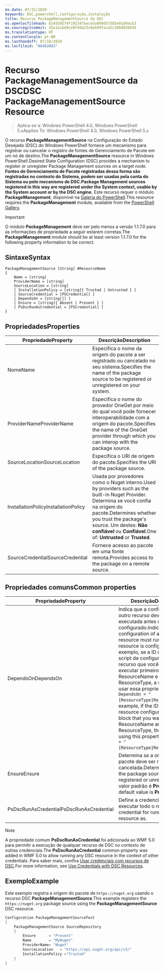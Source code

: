 ```yaml
---
ms.date: 07/15/2020
keywords: DSC,powershell,configuração,instalação
title: Recurso PackageManagementSource da DSC
ms.openlocfilehash: b24558574f192347aace5a809d57385e01d9acb3
ms.sourcegitcommit: 41e1acbd9ce0f49a23c6eb99facd2c280d836836
ms.translationtype: HT
ms.contentlocale: pt-BR
ms.lasthandoff: 07/18/2020
ms.locfileid: "86463883"
---
```

# <a name="dsc-packagemanagementsource-resource"></a><span data-ttu-id="5bac9-103">Recurso PackageManagementSource da DSC</span><span class="sxs-lookup"><span data-stu-id="5bac9-103">DSC PackageManagementSource Resource</span></span>

> <span data-ttu-id="5bac9-104">Aplica-se a: Windows PowerShell 4.0, Windows PowerShell 5.x</span><span class="sxs-lookup"><span data-stu-id="5bac9-104">Applies To: Windows PowerShell 4.0, Windows PowerShell 5.x</span></span>

<span data-ttu-id="5bac9-105">O recurso **PackageManagementSource** na Configuração do Estado Desejado (DSC) do Windows PowerShell fornece um mecanismo para registrar ou cancelar o registro de fontes de Gerenciamento de Pacote em um nó de destino.</span><span class="sxs-lookup"><span data-stu-id="5bac9-105">The **PackageManagementSource** resource in Windows PowerShell Desired State Configuration (DSC) provides a mechanism to register or unregister Package Management sources on a target node.</span></span>
<span data-ttu-id="5bac9-106">**Fontes de Gerenciamento de Pacote registradas dessa forma são registradas no contexto do Sistema, podem ser usadas pela conta do Sistema ou pelo mecanismo de DSC.**</span><span class="sxs-lookup"><span data-stu-id="5bac9-106">**Package Management sources registered in this way are registered under the System context, usable by the System account or by the DSC engine.**</span></span> <span data-ttu-id="5bac9-107">Este recurso requer o módulo **PackageManagement**, disponível na [Galeria do PowerShell](https://PowerShellGallery.com).</span><span class="sxs-lookup"><span data-stu-id="5bac9-107">This resource requires the **PackageManagement** module, available from the [PowerShell Gallery](https://PowerShellGallery.com).</span></span>

> [!IMPORTANT]
> <span data-ttu-id="5bac9-108">O módulo **PackageManagement** deve ser pelo menos a versão 1.1.7.0 para as informações de propriedade a seguir estarem corretas.</span><span class="sxs-lookup"><span data-stu-id="5bac9-108">The **PackageManagement** module should be at least version 1.1.7.0 for the following property information to be correct.</span></span>

## <a name="syntax"></a><span data-ttu-id="5bac9-109">Sintaxe</span><span class="sxs-lookup"><span data-stu-id="5bac9-109">Syntax</span></span>

```Syntax
PackageManagementSource [String] #ResourceName
{
    Name = [string]
    ProviderName = [string]
    SourceLocation = [string]
    [ InstallationPolicy = [string]{ Trusted | Untrusted } ]
    [ SourceCredential = [PSCredential] ]
    [ DependsOn = [string[]] ]
    [ Ensure = [string]{ Absent | Present } ]
    [ PsDscRunAsCredential = [PSCredential] ]
}
```

## <a name="properties"></a><span data-ttu-id="5bac9-110">Propriedades</span><span class="sxs-lookup"><span data-stu-id="5bac9-110">Properties</span></span>

|<span data-ttu-id="5bac9-111">Propriedade</span><span class="sxs-lookup"><span data-stu-id="5bac9-111">Property</span></span> |<span data-ttu-id="5bac9-112">Descrição</span><span class="sxs-lookup"><span data-stu-id="5bac9-112">Description</span></span> |
|---|---|
|<span data-ttu-id="5bac9-113">Nome</span><span class="sxs-lookup"><span data-stu-id="5bac9-113">Name</span></span> |<span data-ttu-id="5bac9-114">Especifica o nome da origem do pacote a ser registrado ou cancelado no seu sistema.</span><span class="sxs-lookup"><span data-stu-id="5bac9-114">Specifies the name of the package source to be registered or unregistered on your system.</span></span> |
|<span data-ttu-id="5bac9-115">ProviderName</span><span class="sxs-lookup"><span data-stu-id="5bac9-115">ProviderName</span></span> |<span data-ttu-id="5bac9-116">Especifica o nome do provedor OneGet por meio do qual você pode fornecer interoperabilidade com a origem do pacote.</span><span class="sxs-lookup"><span data-stu-id="5bac9-116">Specifies the name of the OneGet provider through which you can interop with the package source.</span></span> |
|<span data-ttu-id="5bac9-117">SourceLocation</span><span class="sxs-lookup"><span data-stu-id="5bac9-117">SourceLocation</span></span> |<span data-ttu-id="5bac9-118">Especifica o URI de origem do pacote.</span><span class="sxs-lookup"><span data-stu-id="5bac9-118">Specifies the URI of the package source.</span></span> |
|<span data-ttu-id="5bac9-119">InstallationPolicy</span><span class="sxs-lookup"><span data-stu-id="5bac9-119">InstallationPolicy</span></span> |<span data-ttu-id="5bac9-120">Usada por provedores como o Nuget interno.</span><span class="sxs-lookup"><span data-stu-id="5bac9-120">Used by providers such as the built-in Nuget Provider.</span></span> <span data-ttu-id="5bac9-121">Determina se você confia na origem do pacote.</span><span class="sxs-lookup"><span data-stu-id="5bac9-121">Determines whether you trust the package's source.</span></span> <span data-ttu-id="5bac9-122">Um destes: **Não confiável** ou **Confiável**.</span><span class="sxs-lookup"><span data-stu-id="5bac9-122">One of: **Untrusted** or **Trusted**.</span></span> |
|<span data-ttu-id="5bac9-123">SourceCredential</span><span class="sxs-lookup"><span data-stu-id="5bac9-123">SourceCredential</span></span> |<span data-ttu-id="5bac9-124">Fornece acesso ao pacote em uma fonte remota.</span><span class="sxs-lookup"><span data-stu-id="5bac9-124">Provides access to the package on a remote source.</span></span> |

## <a name="common-properties"></a><span data-ttu-id="5bac9-125">Propriedades comuns</span><span class="sxs-lookup"><span data-stu-id="5bac9-125">Common properties</span></span>

|<span data-ttu-id="5bac9-126">Propriedade</span><span class="sxs-lookup"><span data-stu-id="5bac9-126">Property</span></span> |<span data-ttu-id="5bac9-127">Descrição</span><span class="sxs-lookup"><span data-stu-id="5bac9-127">Description</span></span> |
|---|---|
|<span data-ttu-id="5bac9-128">DependsOn</span><span class="sxs-lookup"><span data-stu-id="5bac9-128">DependsOn</span></span> |<span data-ttu-id="5bac9-129">Indica que a configuração de outro recurso deve ser executada antes de ele ser configurado.</span><span class="sxs-lookup"><span data-stu-id="5bac9-129">Indicates that the configuration of another resource must run before this resource is configured.</span></span> <span data-ttu-id="5bac9-130">Por exemplo, se a ID do bloco de script de configuração do recurso que você deseja executar primeiro for ResourceName e seu tipo for ResourceType, a sintaxe para usar essa propriedade será `DependsOn = "[ResourceType]ResourceName"`.</span><span class="sxs-lookup"><span data-stu-id="5bac9-130">For example, if the ID of the resource configuration script block that you want to run first is ResourceName and its type is ResourceType, the syntax for using this property is `DependsOn = "[ResourceType]ResourceName"`.</span></span> |
|<span data-ttu-id="5bac9-131">Ensure</span><span class="sxs-lookup"><span data-stu-id="5bac9-131">Ensure</span></span> |<span data-ttu-id="5bac9-132">Determina se a origem do pacote deve ser registrada ou cancelada.</span><span class="sxs-lookup"><span data-stu-id="5bac9-132">Determines whether the package source is to be registered or unregistered.</span></span> <span data-ttu-id="5bac9-133">O valor padrão é **Present**.</span><span class="sxs-lookup"><span data-stu-id="5bac9-133">The default value is **Present**.</span></span> |
|<span data-ttu-id="5bac9-134">PsDscRunAsCredential</span><span class="sxs-lookup"><span data-stu-id="5bac9-134">PsDscRunAsCredential</span></span> |<span data-ttu-id="5bac9-135">Define a credencial para executar todo o recurso.</span><span class="sxs-lookup"><span data-stu-id="5bac9-135">Sets the credential for running the entire resource as.</span></span> |

> [!NOTE]
> <span data-ttu-id="5bac9-136">A propriedade comum **PsDscRunAsCredential** foi adicionada ao WMF 5.0 para permitir a execução de qualquer recurso de DSC no contexto de outras credenciais.</span><span class="sxs-lookup"><span data-stu-id="5bac9-136">The **PsDscRunAsCredential** common property was added in WMF 5.0 to allow running any DSC resource in the context of other credentials.</span></span> <span data-ttu-id="5bac9-137">Para saber mais, confira [Usar credenciais com recursos de DSC](../../../configurations/runasuser.md).</span><span class="sxs-lookup"><span data-stu-id="5bac9-137">For more information, see [Use Credentials with DSC Resources](../../../configurations/runasuser.md).</span></span>

## <a name="example"></a><span data-ttu-id="5bac9-138">Exemplo</span><span class="sxs-lookup"><span data-stu-id="5bac9-138">Example</span></span>

<span data-ttu-id="5bac9-139">Este exemplo registra a origem do pacote de `https://nuget.org` usando o recurso DSC **PackageManagementSource**.</span><span class="sxs-lookup"><span data-stu-id="5bac9-139">This example registers the `https://nuget.org` package source using the **PackageManagementSource** DSC resource.</span></span>

```powershell
Configuration PackageManagementSourceTest
{
    PackageManagementSource SourceRepository
    {
        Ensure      = "Present"
        Name        = "MyNuget"
        ProviderName= "Nuget"
        SourceLocation   = "https://api.nuget.org/api/v3/"
        InstallationPolicy ="Trusted"
    }
}
```
